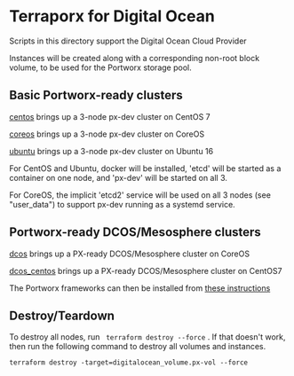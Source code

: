 # Terraporx for Digital Ocean

Scripts in this directory support the Digital Ocean Cloud Provider

Instances will be created along with a corresponding non-root block volume,
to be used for the Portworx storage pool.

## Basic Portworx-ready clusters
[centos](https://github.com/portworx/terraporx/tree/master/digital_ocean/centos) brings up a 3-node px-dev cluster on CentOS 7

[coreos](https://github.com/portworx/terraporx/tree/master/digital_ocean/coreos) brings up a 3-node px-dev cluster on CoreOS

[ubuntu](https://github.com/portworx/terraporx/tree/master/digital_ocean/ubuntu16) brings up a 3-node px-dev cluster on Ubuntu 16

For CentOS and Ubuntu, docker will be installed, 'etcd' will be started as a container on one node, and 'px-dev' will be started on all 3.

For CoreOS, the implicit 'etcd2' service will be used on all 3 nodes (see "user_data") to support px-dev running as a systemd service.

## Portworx-ready DCOS/Mesosphere clusters
[dcos](https://github.com/portworx/terraporx/tree/master/digital_ocean/dcos) brings up a PX-ready DCOS/Mesosphere cluster on CoreOS

[dcos_centos](https://github.com/portworx/terraporx/tree/master/digital_ocean/dcos_centos) brings up a PX-ready DCOS/Mesosphere cluster on CentOS7

The Portworx frameworks can then be installed from [these instructions](https://docs.portworx.com/scheduler/mesosphere-dcos/install.html)



## Destroy/Teardown

To destroy all nodes, run ` terraform destroy --force` .
If that doesn't work, then run the following command to destroy
all volumes and instances.

```
terraform destroy -target=digitalocean_volume.px-vol --force
```
